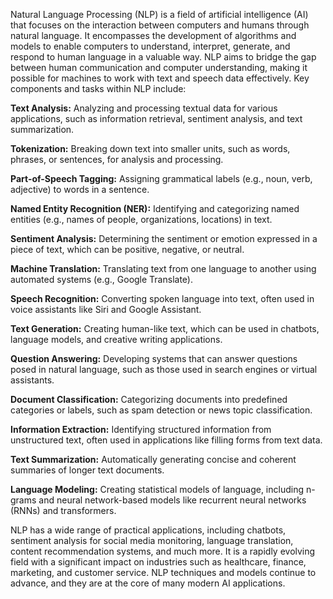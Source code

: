 Natural Language Processing (NLP) is a field of artificial intelligence (AI) that focuses on the interaction between computers and humans through natural language. It encompasses the development of algorithms and models to enable computers to understand, interpret, generate, and respond to human language in a valuable way. NLP aims to bridge the gap between human communication and computer understanding, making it possible for machines to work with text and speech data effectively.
Key components and tasks within NLP include:

**Text Analysis:** Analyzing and processing textual data for various applications, such as information retrieval, sentiment analysis, and text summarization.

**Tokenization:** Breaking down text into smaller units, such as words, phrases, or sentences, for analysis and processing.

**Part-of-Speech Tagging:** Assigning grammatical labels (e.g., noun, verb, adjective) to words in a sentence.

**Named Entity Recognition (NER):** Identifying and categorizing named entities (e.g., names of people, organizations, locations) in text.

**Sentiment Analysis:** Determining the sentiment or emotion expressed in a piece of text, which can be positive, negative, or neutral.

**Machine Translation:** Translating text from one language to another using automated systems (e.g., Google Translate).

**Speech Recognition:** Converting spoken language into text, often used in voice assistants like Siri and Google Assistant.

**Text Generation:** Creating human-like text, which can be used in chatbots, language models, and creative writing applications.

**Question Answering:** Developing systems that can answer questions posed in natural language, such as those used in search engines or virtual assistants.

**Document Classification:** Categorizing documents into predefined categories or labels, such as spam detection or news topic classification.

**Information Extraction:** Identifying structured information from unstructured text, often used in applications like filling forms from text data.

**Text Summarization:** Automatically generating concise and coherent summaries of longer text documents.

**Language Modeling:** Creating statistical models of language, including n-grams and neural network-based models like recurrent neural networks (RNNs) and transformers.

NLP has a wide range of practical applications, including chatbots, sentiment analysis for social media monitoring, language translation, content recommendation systems, and much more. It is a rapidly evolving field with a significant impact on industries such as healthcare, finance, marketing, and customer service. NLP techniques and models continue to advance, and they are at the core of many modern AI applications.

